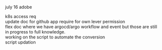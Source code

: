 july 16 adobe

k8s access req <br>
update doc for github app require for own lever permission<br>
flex doc where we have argocd/argo workflow and event but those are still in progress to full knowledge.<br>
working on the script to automate the conversion<br>
script updation<br>
